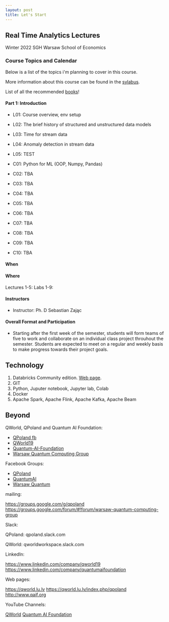 ```yaml
---
layout: post
title: Let's Start
---
```


## Real Time Analytics Lectures

Winter 2022
SGH Warsaw School of Economics


### Course Topics and Calendar

Below is a list of the topics i'm planning to cover in this course.

More information about this course can be found in the [sylabus](/RealTimeEN/syllabus).

List of all the recommended [books](/RealTimeEN/Books)!

#### Part 1: Introduction

- L01: Course overview, env setup
- L02: The brief history of structured and unstructured data models
- L03: Time for stream data
- L04: Anomaly detection in stream data
- L05: TEST

- C01: Python for ML (OOP, Numpy, Pandas)
- C02: TBA
- C03: TBA
- C04: TBA
- C05: TBA
- C06: TBA
- C07: TBA
- C08: TBA
- C09: TBA
- C10: TBA


#### When


#### Where

Lectures 1-5:
Labs 1-9:

#### Instructors

- Instructor: Ph. D Sebastian Zając

#### Overall Format and Participation

- Starting after the first week of the semester, students will form teams of five to work and collaborate on an individual class project throuhout the semester.
 Students are expected to meet on a regular and weekly basis to make progress towards their project goals.


## Technology

1. Databricks Community edition. [Web page](https://community.cloud.databricks.com/login.html).
2. GIT
3. Python, Juputer notebook, Jupyter lab, Colab
4. Docker
5. Apache Spark, Apache Flink, Apache Kafka, Apache Beam

## Beyond

QWorld, QPoland and Quantum AI Foundation:

- [QPoland fb](https://www.facebook.com/QPoland-110308580421373)
- [QWorld19](https://www.facebook.com/qworld19)
- [Quantum-AI-Foundation](https://www.facebook.com/Quantum-AI-Foundation-101363181408726)
- [Warsaw Quantum Computing Group](https://www.facebook.com/Warsaw-Quantum-Computing-Group-1936160966506139)

Facebook Groups:

- [QPoland](https://www.facebook.com/groups/qpoland)
- [QuantumAI](https://www.facebook.com/groups/quantumai)
- [Warsaw Quantum](https://www.facebook.com/groups/warsaw.quantum)

mailing:

https://groups.google.com/g/qpoland
https://groups.google.com/forum/#!forum/warsaw-quantum-computing-group

Slack:

QPoland: qpoland.slack.com

QWorld: qworldworkspace.slack.com

LinkedIn:

https://www.linkedin.com/company/qworld19
https://www.linkedin.com/company/quantumaifoundation

Web pages:

https://qworld.lu.lv
https://qworld.lu.lv/index.php/qpoland
http://www.qaif.org

YouTube Channels:

[QWorld](https://www.youtube.com/channel/UCLaX8OcDqXlJDkay8zVFegg/videos)
[Quantum AI Foundation](https://www.youtube.com/channel/UCoQAyPU5KQEpMOMDUN0j3IQ/videos)
